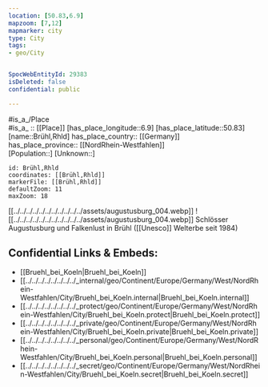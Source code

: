 ```yaml
---
location: [50.83,6.9] 
mapzoom: [7,12] 
mapmarker: city 
type: City
tags:
- geo/City


SpocWebEntityId: 29383
isDeleted: false
confidential: public

---
```



#is_a_/Place  
#is_a_ :: [[Place]] 
[has_place_longitude::6.9] 
[has_place_latitude::50.83] 
[name::Brühl,Rhld] 
has_place_country:: [[Germany]]  
has_place_province:: [[NordRhein-Westfahlen]]  
[Population::] 
[Unknown::] 


```leaflet
id: Brühl,Rhld
coordinates: [[Brühl,Rhld]] 
markerFile: [[Brühl,Rhld]] 
defaultZoom: 11 
maxZoom: 18
```


[[../../../../../../../../../../../assets/augustusburg_004.webp]] 
![[../../../../../../../../../../../assets/augustusburg_004.webp]] 
Schlösser Augustusburg und Falkenlust in Brühl ([[Unesco]] Welterbe seit 1984)

## Confidential Links & Embeds: 
- [[Bruehl_bei_Koeln|Bruehl_bei_Koeln]]  
- [[../../../../../../../../_internal/geo/Continent/Europe/Germany/West/NordRhein-Westfahlen/City/Bruehl_bei_Koeln.internal|Bruehl_bei_Koeln.internal]] 
- [[../../../../../../../../_protect/geo/Continent/Europe/Germany/West/NordRhein-Westfahlen/City/Bruehl_bei_Koeln.protect|Bruehl_bei_Koeln.protect]] 
- [[../../../../../../../../_private/geo/Continent/Europe/Germany/West/NordRhein-Westfahlen/City/Bruehl_bei_Koeln.private|Bruehl_bei_Koeln.private]] 
- [[../../../../../../../../_personal/geo/Continent/Europe/Germany/West/NordRhein-Westfahlen/City/Bruehl_bei_Koeln.personal|Bruehl_bei_Koeln.personal]] 
- [[../../../../../../../../_secret/geo/Continent/Europe/Germany/West/NordRhein-Westfahlen/City/Bruehl_bei_Koeln.secret|Bruehl_bei_Koeln.secret]] 
